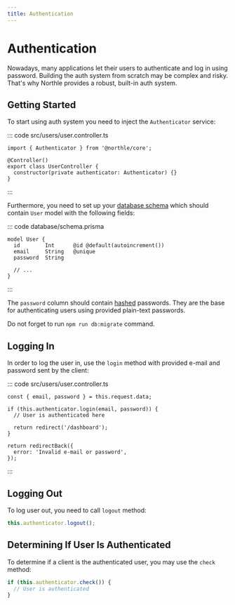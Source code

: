```yaml
---
title: Authentication
---
```


# Authentication

Nowadays, many applications let their users to authenticate and log in using password. Building the auth system from scratch may be complex and risky. That's why Northle provides a robust, built-in auth system.

## Getting Started

To start using auth system you need to inject the `Authenticator` service:

::: code src/users/user.controller.ts
```ts{1,5}
import { Authenticator } from '@northle/core';

@Controller()
export class UserController {
  constructor(private authenticator: Authenticator) {}
}
```
:::

Furthermore, you need to set up your [database schema](/docs/database/schema) which should contain `User` model with the following fields:

::: code database/schema.prisma
```prisma{2,3,4}
model User {
  id        Int      @id @default(autoincrement())
  email     String   @unique
  password  String

  // ...
}
```
:::

The `password` column should contain [hashed](/docs/advanced/encryption-and-hashing#hashing) passwords. They are the base for authenticating users using provided plain-text passwords.

Do not forget to run `npm run db:migrate` command.

## Logging In

In order to log the user in, use the `login` method with provided e-mail and password sent by the client:

::: code src/users/user.controller.ts
```ts{3}
const { email, password } = this.request.data;

if (this.authenticator.login(email, password)) {
  // User is authenticated here

  return redirect('/dashboard');
}

return redirectBack({
  error: 'Invalid e-mail or password',
});
```
:::

## Logging Out

To log user out, you need to call `logout` method:

```ts
this.authenticator.logout();
```

## Determining If User Is Authenticated

To determine if a client is the authenticated user, you may use the `check` method:

```ts
if (this.authenticator.check()) {
  // User is authenticated
}
```
